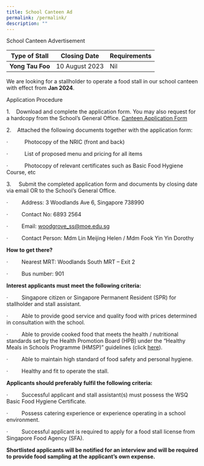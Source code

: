 ```yaml
---
title: School Canteen Ad
permalink: /permalink/
description: ""
---
```

School Canteen Advertisement

         


| Type of Stall | Closing Date | Requirements |
| -------- | -------- | -------- |
| **Yong Tau Foo**| 10 August 2023     | Nil     |



We are looking for a stallholder to operate a food stall in our school canteen with effect from **Jan 2024**.

Application Procedure

1.    Download and complete the application form. You may also request for a hardcopy from the School’s General Office.
[Canteen Application Form](/files/application%20for%20canteen%20stall.pdf)

2.    Attached the following documents together with the application form:

·           Photocopy of the NRIC (front and back)

·           List of proposed menu and pricing for all items

·           Photocopy of relevant certificates such as Basic Food Hygiene Course, etc

3.     Submit the completed application form and documents by closing date via email OR to the School’s General Office.

·         Address: 3 Woodlands Ave 6, Singapore 738990

·         Contact No: 6893 2564

·         Email: [woodgrove\_ss@moe.edu.sg](mailto:woodgrove_ss@moe.edu.sg)

·         Contact Person: Mdm Lin Meijing Helen / Mdm Fook Yin Yin Dorothy

**How to get there?** 

·         Nearest MRT: Woodlands South MRT – Exit 2   

·         Bus number: 901

**Interest applicants must meet the following criteria:**

·         Singapore citizen or Singapore Permanent Resident (SPR) for stallholder and stall assistant.

·         Able to provide good service and quality food with prices determined in consultation with the school.

·         Able to provide cooked food that meets the health / nutritional standards set by the Health Promotion Board (HPB) under the “Healthy Meals in Schools Programme (HMSP)” guidelines (click [here](https://www.hpb.gov.sg/schools/school-programmes/healthy-meals-in-schools-programme)).

·         Able to maintain high standard of food safety and personal hygiene.

·         Healthy and fit to operate the stall.

**Applicants should preferably fulfil the following criteria:**

·         Successful applicant and stall assistant(s) must possess the WSQ Basic Food Hygiene Certificate.

·         Possess catering experience or experience operating in a school environment.

·         Successful applicant is required to apply for a food stall license from Singapore Food Agency (SFA).

**Shortlisted applicants will be notified for an interview and will be required to provide food sampling at the applicant’s own expense.**